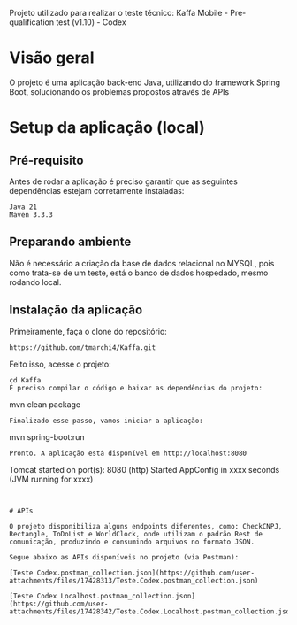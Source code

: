 Projeto utilizado para realizar o teste técnico: Kaffa Mobile - Pre-qualification test (v1.10) - Codex

# Visão geral

O projeto é uma aplicação back-end Java, utilizando do framework Spring Boot, solucionando os problemas propostos através de APIs

 
# Setup da aplicação (local)

## Pré-requisito

Antes de rodar a aplicação é preciso garantir que as seguintes dependências estejam corretamente instaladas:
```
Java 21
Maven 3.3.3 
```

## Preparando ambiente

Não é necessário a criação da base de dados relacional no MYSQL, pois como trata-se de um teste, está o banco de dados hospedado, mesmo rodando local.

## Instalação da aplicação

Primeiramente, faça o clone do repositório:
```
https://github.com/tmarchi4/Kaffa.git
```
Feito isso, acesse o projeto:
```
cd Kaffa
É preciso compilar o código e baixar as dependências do projeto:
```
mvn clean package
```
Finalizado esse passo, vamos iniciar a aplicação:
```
mvn spring-boot:run
```
Pronto. A aplicação está disponível em http://localhost:8080
```
Tomcat started on port(s): 8080 (http)
Started AppConfig in xxxx seconds (JVM running for xxxx)
```


# APIs

O projeto disponibiliza alguns endpoints diferentes, como: CheckCNPJ, Rectangle, ToDoList e WorldClock, onde utilizam o padrão Rest de comunicação, produzindo e consumindo arquivos no formato JSON.

Segue abaixo as APIs disponíveis no projeto (via Postman):

[Teste Codex.postman_collection.json](https://github.com/user-attachments/files/17428313/Teste.Codex.postman_collection.json)

[Teste Codex Localhost.postman_collection.json](https://github.com/user-attachments/files/17428342/Teste.Codex.Localhost.postman_collection.json)
